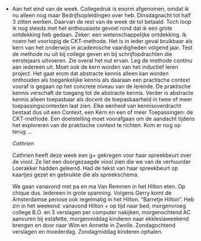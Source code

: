 - Aan het eind van de week. Collegedruk is enorm afgenomen, omdat ik nu alleen nog maar Bedrijfsopleidingen over heb. Dinsdagnacht tot half 3 zitten werken. Daarvan de rest van de week de tol betaald. Toch loop ik nog steeds met het enthousiaste gevoel rond dat ik een grote ontdekking heb gedaan. Zeker: een wetenschappelijke ontdekking. Ik noem het voorlopig de CKT-methode. Het is in ieder geval bruikbaar als kern van het onderwijs in academische vaardigheden volgend jaar. Test de methode nu uit bij college geven en bij schrijfopdrachten die eerstejaars uitvoeren. Zie overal het nut ervan. Leg de methode continu aan iedereen uit. Moet ook de kern worden van het inductief leren project. Het gaat erom dat abstracte kennis alleen kan worden onthouden als toegankelijke kennis als daaraan een practische context vooraf is gegaan op het concrete niveau van de lerende. De praktische kennis verschaft de toegang tot de abstracte kennis. Verder is abstracte kennis alleen toepasbaar als docent de toepasbaarheid in twee of meer toepassingscontexten laat zien. Elke eenheid van kennisoverdracht bestaat dus uit een Context, een Kern en een of meer Toepassingen: de CKT-methode. Een doelstelling moet voorafgaan om de aandacht tijdens het exploreren van de praktische context te richten. Kom er nog op terug ...
  
  *Cathrien*
  
  Cathrien heeft deze week een g+ gekregen voor haar spreekbeurt over de viool. Ze liet een doorgezaagde viool zien die we van de verhuurder Loerakker hadden geleend. Had de tekst van haar spreekbeurt op kaartjes gezet en gebruikte die als spreekschema. 
  
  We gaan vanavond met pa en ma Van Remmen in het Hilton eten. Op chique dus. Iedereen in grote spanning. Volgens Gerry komt de Amsterdamse penose ook regelmatig in het Hilton. “Barretje Hilton”. Heb zin in het weekend: vanavond Hilton + op tijd naar bed, morgenvroeg college B.O. en 3 verslagen per computer nakijken, morgenochtend AC aanvuren bij estafette, morgenmiddag kinderen naar ekklesiaweekend brengen en door naar Wim en Annette in Zwolle. Zondagochtend verslagen en moederdag. Zondagmiddag kinderen ophalen.